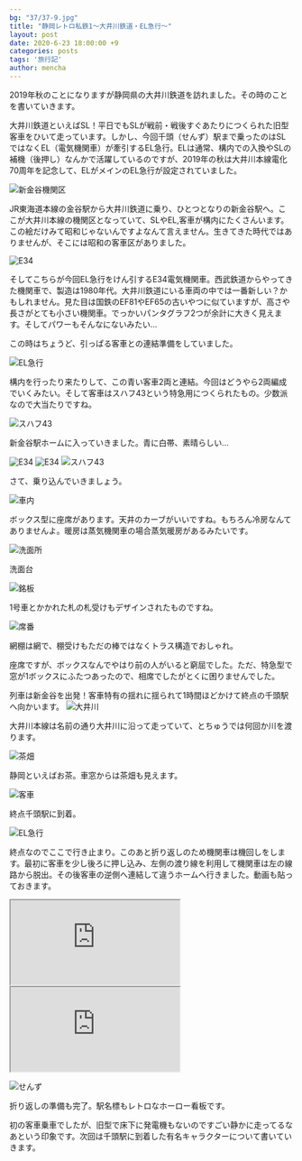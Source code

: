 ```yaml
---
bg: "37/37-9.jpg"
title: "静岡レトロ私鉄1～大井川鉄道・EL急行～"
layout: post
date: 2020-6-23 18:00:00 +9
categories: posts
tags: '旅行記'
author: mencha
---
```


2019年秋のことになりますが静岡県の大井川鉄道を訪れました。その時のことを書いていきます。

大井川鉄道といえばSL！平日でもSLが戦前・戦後すぐあたりにつくられた旧型客車をひいて走っています。しかし、今回千頭（せんず）駅まで乗ったのはSLではなくEL（電気機関車）が牽引するEL急行。ELは通常、構内での入換やSLの補機（後押し）なんかで活躍しているのですが、2019年の秋は大井川本線電化70周年を記念して、ELがメインのEL急行が設定されていました。
<!--more-->
![新金谷機関区](https://drive.google.com/uc?export=view&id=1QZlLH8NJEi-vxkoMNpqBqc-CzqcM7iMR)

JR東海道本線の金谷駅から大井川鉄道に乗り、ひとつとなりの新金谷駅へ。ここが大井川本線の機関区となっていて、SLやEL,客車が構内にたくさんいます。この絵だけみて昭和じゃないんですよなんて言えません。生きてきた時代ではありませんが、そこには昭和の客車区がありました。

![E34](https://drive.google.com/uc?export=view&id=1RsoQyfwJvDId5kB8bNpMRBy8KZlbUZUs)

そしてこちらが今回EL急行をけん引するE34電気機関車。西武鉄道からやってきた機関車で、製造は1980年代。大井川鉄道にいる車両の中では一番新しい？かもしれません。見た目は国鉄のEF81やEF65の古いやつに似ていますが、高さや長さがとても小さい機関車。でっかいパンタグラフ2つが余計に大きく見えます。そしてパワーもそんなにないみたい...

この時はちょうど、引っぱる客車との連結準備をしていました。

![EL急行](https://drive.google.com/uc?export=view&id=191qsNw6uDWTmH15H1kT3E8DNtgrK0sbQ)

構内を行ったり来たりして、この青い客車2両と連結。今回はどうやら2両編成でいくみたい。そして客車はスハフ43という特急用につくられたもの。少数派なので大当たりですね。

![スハフ43](https://drive.google.com/uc?export=view&id=1Z3ErmhoJH_wYZlYstNuarKoI_zJg4pKg)

新金谷駅ホームに入っていきました。青に白帯、素晴らしい...

![E34](https://drive.google.com/uc?export=view&id=191mKOr-XRL-rCp4hMshrx0lDHYMCyNOq)
![E34](https://drive.google.com/uc?export=view&id=1MnXHIe1Na0_rUbVOlwPbvgN6RfuCxaBB)
![スハフ43](https://drive.google.com/uc?export=view&id=1y_jzvJroxAyDY6Q_n71jid5R5dFEO0cO)

さて、乗り込んでいきましょう。

![車内](https://drive.google.com/uc?export=view&id=1OpojKZAWRrkOLFGrhjvj3jxTWW0VMGYF)

ボックス型に座席があります。天井のカーブがいいですね。もちろん冷房なんてありませんよ。暖房は蒸気機関車の場合蒸気暖房があるみたいです。

![洗面所](https://drive.google.com/uc?export=view&id=1sU9w-ODmT-Rot1zZllX1kbH-Cp9B_R0q)

洗面台

![銘板](https://drive.google.com/uc?export=view&id=1FON7IkLLKFzvmixvzSB9cXE2uyAOou8X)

1号車とかかれた札の札受けもデザインされたものですね。

![席番](https://drive.google.com/uc?export=view&id=1BJvdfnLQgWlwRRd8bvBb-JPij7yz0SLU)

網棚は網で、棚受けもただの棒ではなくトラス構造でおしゃれ。

座席ですが、ボックスなんでやはり前の人がいると窮屈でした。ただ、特急型で窓が1ボックスにふたつあったので、相席でしたがとくに困りませんでした。

列車は新金谷を出発！客車特有の揺れに揺られて1時間ほどかけて終点の千頭駅へ向かいます。
![大井川](https://drive.google.com/uc?export=view&id=1JWIg913xL_QoltlAdNU1ZiSeg0RV1Qff)

大井川本線は名前の通り大井川に沿って走っていて、とちゅうでは何回か川を渡ります。

![茶畑](https://drive.google.com/uc?export=view&id=1IC0noSJIfWlv-EVEKnv5f8ymxVFBETyH)

静岡といえばお茶。車窓からは茶畑も見えます。

![客車](https://drive.google.com/uc?export=view&id=1Owrwr8xeGfAawMLrkTOk-lzN176tAPKd)

終点千頭駅に到着。

![EL急行](https://drive.google.com/uc?export=view&id=1lKoAswM9iDBOGqYgSSitsNwvpooq7yqA)

終点なのでここで行き止まり。このあと折り返しのため機関車は機回しをします。最初に客車を少し後ろに押し込み、左側の渡り線を利用して機関車は左の線路から脱出。その後客車の逆側へ連結して違うホームへ行きました。動画も貼っておきます。

<iframe src="https://drive.google.com/file/d/1kq7MFJ2tR12BP7brRhCC7-5XmtBcQZDo/preview" max-width="640" max-height="385"></iframe>

<iframe src="https://drive.google.com/file/d/1xVhcVQVo51TAIuA2qBBQ_dgpvuXL0yps/preview"></iframe>


![せんず](https://drive.google.com/uc?export=view&id=1UzFTZzttwHrPA3nFA5iq-UpPNZD85o85)

折り返しの準備も完了。駅名標もレトロなホーロー看板です。

初の客車乗車でしたが、旧型で床下に発電機もないのですごい静かに走ってるなあという印象です。次回は千頭駅に到着した有名キャラクターについて書いていきます。